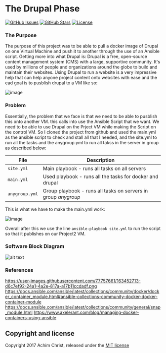 # The Drupal Phase

[![GitHub Issues](https://img.shields.io/github/issues/acch/ansible-boilerplate.svg)](https://github.com/acch/ansible-boilerplate/issues) [![GitHub Stars](https://img.shields.io/github/stars/acch/ansible-boilerplate.svg?label=github%20%E2%98%85)](https://github.com/acch/ansible-boilerplate/) [![License](https://img.shields.io/github/license/acch/ansible-boilerplate.svg)](LICENSE)

### The Purpose

The purpose of this project was to be able to pull a docker image of Drupal on one Virtual Machine and push it to another through the use of an Ansible script. Getting more into what Drupal is: Drupal is a free, open-source content management system (CMS) with a large, supportive community. It's used by millions of people and organizations around the globe to build and maintain their websites. Using Drupal to run a website is a very impressive help that can help anyone project content onto websites with ease and the ead goal is to pusblish drupal to a VM like so:

![image](https://user-images.githubusercontent.com/77757661/163450316-04babd47-0e96-4722-aacb-0d7caa941f23.png)

### Problem

Essentially, the problem that we face is that we need to be able to pusblish this onto another VM. this calls into use the Ansible Script that we want. We need to be able to use Drupal on the Prject VM while making the Script on the control VM. So I cloned the project from github and used the main.yml as the ansible script to check and stall all that I needed, and the site.yml to run all the tasks and the anygroup.yml to run all takss in the server in group as described below:

File | Description
---- | -----------
`site.yml` | Main playbook - runs all tasks on all servers
`main.yml` | Used playbook - runs all the tasks for docker and drupal
`anygroup.yml` | Group playbook - runs all tasks on servers in group *anygroup*

This is what we have to make the main.yml work:

![image](https://user-images.githubusercontent.com/77757661/163452713-d6c7ef92-24a1-4a2e-817a-a17b11ccdadf.png)

Overall after this we use the line `ansible-playbook site.yml` to run the script so that it publishes on our Project2 VM.

### Software Block Diagram
![alt text](https://www.tutorialandexample.com/wp-content/uploads/2020/12/image-83.png)

### References

https://user-images.githubusercontent.com/77757661/163452713-d6c7ef92-24a1-4a2e-817a-a17b11ccdadf.png
https://docs.ansible.com/ansible/latest/collections/community/docker/docker_container_module.html#ansible-collections-community-docker-docker-container-module
https://docs.ansible.com/ansible/latest/collections/community/general/snap_module.html
https://www.axelerant.com/blog/managing-docker-containers-using-ansible

## Copyright and license

Copyright 2017 Achim Christ, released under the [MIT license](LICENSE)
